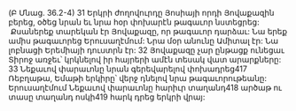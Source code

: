 (Բ Մնաց. 36.2-4)
31 Երկրի ժողովուրդը Յոսիայի որդի Յովաքազին բերեց, օծեց նրան եւ նրա հօր փոխարէն թագաւոր նստեցրեց:  Քսաներեք տարեկան էր Յովաքազը, որ թագաւոր դարձաւ: Նա երեք ամիս թագաւորեց Երուսաղէմում: Նրա մօր անունը Ամիտալ էր: Նա լոբնացի Երեմիայի դուստրն էր: 32 Յովաքազը չար ընթացք ունեցաւ Տիրոջ առջեւ՝ կրկնելով իր հայրերի ամէն տեսակ վատ արարքները: 33 Նեքաւով փարաւոնը նրան գերեվարելով փոխադրեց417 Ռեբղաթա, Եմաթի երկիրը՝ վերջ դնելով նրա թագաւորութեանը: Երուսաղէմում Նեքաւով փարաւոնը հարիւր տաղանդ418 արծաթ ու տասը տաղանդ ոսկի419 հարկ դրեց երկրի վրայ:
